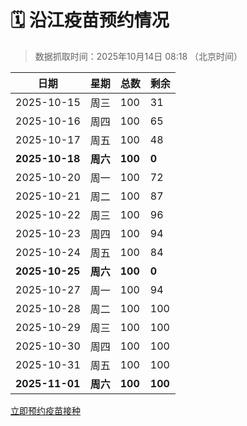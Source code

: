 # 🗓️ 沿江疫苗预约情况

> 数据抓取时间：2025年10月14日 08:18 （北京时间）

| 日期 | 星期 | 总数 | 剩余 |
|------|------|------|------|
| 2025-10-15 | 周三 | 100 | 31 |
| 2025-10-16 | 周四 | 100 | 65 |
| 2025-10-17 | 周五 | 100 | 48 |
| **2025-10-18** | **周六** | **100** | **0** |
| 2025-10-20 | 周一 | 100 | 72 |
| 2025-10-21 | 周二 | 100 | 87 |
| 2025-10-22 | 周三 | 100 | 96 |
| 2025-10-23 | 周四 | 100 | 94 |
| 2025-10-24 | 周五 | 100 | 84 |
| **2025-10-25** | **周六** | **100** | **0** |
| 2025-10-27 | 周一 | 100 | 94 |
| 2025-10-28 | 周二 | 100 | 100 |
| 2025-10-29 | 周三 | 100 | 100 |
| 2025-10-30 | 周四 | 100 | 100 |
| 2025-10-31 | 周五 | 100 | 100 |
| **2025-11-01** | **周六** | **100** | **100** |


<div class="button-container">
<a class="btn" href="http://yfzweb.ishequ.net/#/login" target="_blank">立即预约疫苗接种</a>
</div>
